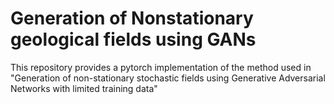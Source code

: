 # Generation of Nonstationary geological fields using GANs
This repository provides a pytorch implementation of the method used in "Generation of non-stationary stochastic fields using Generative Adversarial Networks with limited training data"
